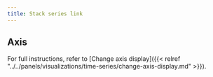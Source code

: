 ```yaml
---
title: Stack series link
---
```


## Axis

For full instructions, refer to [Change axis display]({{< relref "../../panels/visualizations/time-series/change-axis-display.md" >}}).